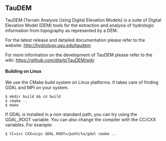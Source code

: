 ## TauDEM
TauDEM (Terrain Analysis Using Digital Elevation Models) is a suite of Digital Elevation Model (DEM) tools for the extraction and analysis of hydrologic information from topography as represented by a DEM. 

For the latest release and detailed documentation please refer to the website: http://hydrology.usu.edu/taudem

For more information on the development of TauDEM please refer to the wiki: https://github.com/dtarb/TauDEM/wiki

#### Building on Linux
We use the CMake build system on Linux platforms. It takes care of finding GDAL and MPI on your system.

```
$ mkdir build && cd build
$ cmake ..
$ make
```

If GDAL is installed in a non-standard path, you can try using the GDAL_ROOT variable. You can also change the compiler with the CC/CXX variables. For example:

```
$ CC=icc CXX=icpc GDAL_ROOT=/path/to/gdal cmake ..
```



